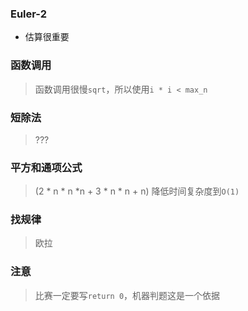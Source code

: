 ### Euler-2

* 估算很重要

### 函数调用

> 函数调用很慢`sqrt`，所以使用`i * i < max_n`

### 短除法

> ???

### 平方和通项公式

> (2 * n * n *n + 3 * n * n + n) 降低时间复杂度到`O(1)`

### 找规律

> 欧拉

### 注意

> 比赛一定要写`return 0`，机器判题这是一个依据